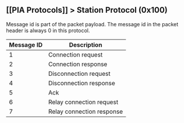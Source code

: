 [[PIA Protocols]] > Station Protocol (0x100)
---

Message id is part of the packet payload. The message id in the packet header is always 0 in this protocol.

| Message ID | Description |
| --- | --- |
| 1 | Connection request |
| 2 | Connection response |
| 3 | Disconnection request |
| 4 | Disconnection response |
| 5 | Ack |
| 6 | Relay connection request |
| 7 | Relay connection response |
